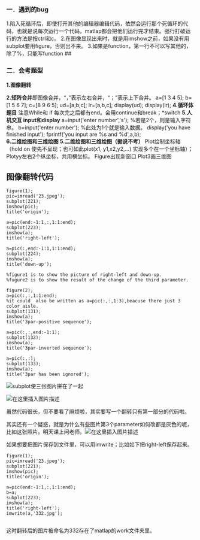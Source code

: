 ### 一．遇到的bug
1.陷入死循环后，即使打开其他的编辑器编辑代码，依然会运行那个死循环的代码，也就是说每次运行一个代码，matlap都会把他们运行完才结束。强行打破运行的方法是按ctrl和c。
2.在图像显现出来时，就是用imshow之前，如果没有用subplot要用figure，否则出不来。
3.如果是function，第一行不可以写其他的，除了%，只能写function ##
### 二．会考题型
**1.图像翻转**

**2.矩阵合并**即图像合并，“，”表示左右合并，“；”表示上下合并。
a=[1 3 4 5];
b=[1 5 6 7];
c=[8 9 6 5];
ud=[a;b;c];
lr=[a,b,c];
display(ud);
display(lr);
**4.循环体题目**
注意While和 if 每次完之后都有end。会用continue和break；*switch
**5.人机交互 input和display**
a=input('enter number','s'); %若是2个，则是输入字符串。
b=input('enter number');  %此处为1个就是输入数据。
display('you have finished input');
fprintf('you input are %s and %d',a,b);  
**6.二维绘图和三维绘图**
**5.二维绘图和三维绘图（据说不考）**
Plot绘制坐标轴（hold on 使先不呈现；也可如此plot(x1, y1,x2,y2,…) 实现多个在一个坐标轴）；
Plotyy左右2个纵坐标，共用横坐标。
Figure出现新窗口
Plot3画三维图





## 图像翻转代码
```
figure(1);
pic=imread('23.jpeg');
subplot(221);
imshow(pic);
title('origin');

a=pic(end:-1:1,:,1:1:end);
subplot(223);
imshow(a);
title('right-left');

a=pic(:,end:-1:1,1:1:end);
subplot(224);
imshow(a);
title('down-up');

%figure1 is to show the picture of right-left and down-up.
%fugure2 is to show the result of the change of the third parameter. 

figure(2);
a=pic(:,:,1:1:end);
%it could  also be written as a=pic(:,:,1:3),beacuse there just 3 color aisle.
subplot(131);
imshow(a);
title('3par-positive sequence');

a=pic(:,:,end:-1:1);
subplot(132);
imshow(a);
title('3par-inverted sequence');

a=pic(:,:);
subplot(133);
imshow(a);
title('3par has been ignored');

```
![**subplot使三张图片拼在了一起**](https://img-blog.csdnimg.cn/20190103170916914.png?x-oss-process=image/watermark,type_ZmFuZ3poZW5naGVpdGk,shadow_10,text_aHR0cHM6Ly9ibG9nLmNzZG4ubmV0L3FxXzQzMjM1NTQw,size_16,color_FFFFFF,t_70)

![在这里插入图片描述](https://img-blog.csdnimg.cn/20190103171058407.png?x-oss-process=image/watermark,type_ZmFuZ3poZW5naGVpdGk,shadow_10,text_aHR0cHM6Ly9ibG9nLmNzZG4ubmV0L3FxXzQzMjM1NTQw,size_16,color_FFFFFF,t_70)


虽然代码很长，但不要看了麻烦啦，其实要写一个翻转只有第一部分的代码啦。

其实还有一个疑惑，就是为什么有些图片第3个parameter如何改都是灰色的呢，比如这张照片。明天课上问老师。![在这里插入图片描述](https://img-blog.csdnimg.cn/20190103171349604.gif)


如果想要把图片保存到文件里，可以用imwrite；比如如下把right-left保存起来。

```
figure(1);
pic=imread('23.jpeg');
subplot(221);
imshow(pic);
title('origin');

a=pic(end:-1:1,:,1:1:end);
b=a;
subplot(223);
imshow(a);
title('right-left');
imwrite(a,'332.jpg');


```
这时翻转后的图片被命名为332存在了matlap的work文件夹里。